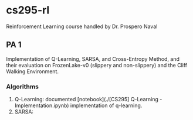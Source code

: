 # cs295-rl
Reinforcement Learning course handled by Dr. Prospero Naval

## PA 1
Implementation of Q-Learning, SARSA, and Cross-Entropy Method, 
and their evaluation on FrozenLake-v0 (slippery and non-slippery) and the Cliff Walking Environment.

### Algorithms
1. Q-Learning: documented [notebook](./[CS295] Q-Learning - Implementation.ipynb) implementation of q-learning.
2. SARSA: 
